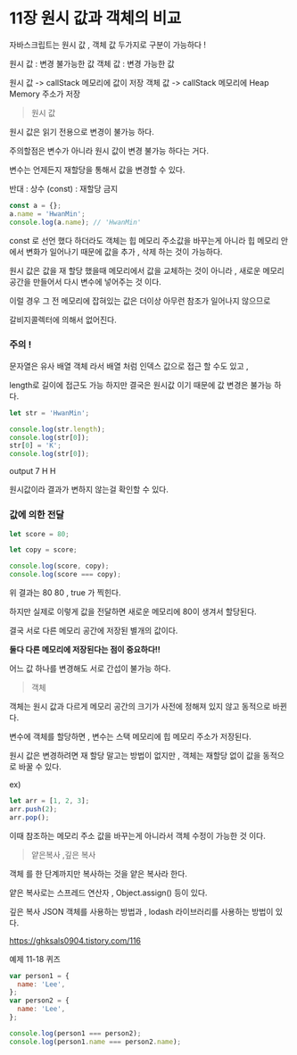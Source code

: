 # 11장 원시 값과 객체의 비교

자바스크립트는 원시 값 , 객체 값 두가지로 구분이 가능하다 !

원시 값 : 변경 불가능한 값
객체 값 : 변경 가능한 값

원시 값 -> callStack 메모리에 값이 저장
객체 값 -> callStack 메모리에 Heap Memory 주소가 저장

> 원시 값

원시 값은 읽기 전용으로 변경이 불가능 하다.

주의할점은 변수가 아니라 원시 값이 변경 불가능 하다는 거다.

변수는 언제든지 재할당을 통해서 값을 변경할 수 있다.

반대 : 상수 (const) : 재할당 금지

```js
const a = {};
a.name = 'HwanMin';
console.log(a.name); // 'HwanMin'
```

const 로 선언 했다 하더라도 객체는 힙 메모리 주소값을 바꾸는게 아니라 힙 메모리 안에서
변화가 일어나기 때문에 값을 추가 , 삭제 하는 것이 가능하다.

원시 값은 값을 재 할당 했을때 메모리에서 값을 교체하는 것이 아니라 , 새로운 메모리 공간을
만들어서 다시 변수에 넣어주는 것 이다.

이럴 경우 그 전 메모리에 잡혀있는 값은 더이상 아무런 참조가 일어나지 않으므로

갈비지콜렉터에 의해서 없어진다.

### 주의 !

문자열은 유사 배열 객체 라서 배열 처럼 인덱스 값으로 접근 할 수도 있고 ,

length로 길이에 접근도 가능 하지만 결국은 원시값 이기 때문에 값 변경은 불가능 하다.

```js
let str = 'HwanMin';

console.log(str.length);
console.log(str[0]);
str[0] = 'K';
console.log(str[0]);
```

output
7
H
H

원시값이라 결과가 변하지 않는걸 확인할 수 있다.

### 값에 의한 전달

```js
let score = 80;

let copy = score;

console.log(score, copy);
console.log(score === copy);
```

위 결과는 80 80 , true 가 찍힌다.

하지만 실제로 이렇게 값을 전달하면 새로운 메모리에 80이 생겨서 할당된다.

결국 서로 다른 메모리 공간에 저장된 별개의 값이다.

<strong>둘다 다른 메모리에 저장된다는 점이 중요하다!!</strong>

어느 값 하나를 변경해도 서로 간섭이 불가능 하다.

> 객체

객체는 원시 값과 다르게 메모리 공간의 크기가 사전에 정해져 있지 않고 동적으로 바뀐다.

변수에 객체를 할당하면 , 변수는 스택 메모리에 힙 메모리 주소가 저장된다.

원시 값은 변경하려면 재 할당 말고는 방법이 없지만 , 객체는 재할당 없이 값을 동적으로 바꿀 수 있다.

ex)

```js
let arr = [1, 2, 3];
arr.push(2);
arr.pop();
```

이때 참조하는 메모리 주소 값을 바꾸는게 아니라서 객체 수정이 가능한 것 이다.

> 얕은복사 ,깊은 복사

객체 를 한 단계까지만 복사하는 것을 얕은 복사라 한다.

얕은 복사로는 스프레드 연산자 , Object.assign() 등이 있다.

깊은 복사 JSON 객체를 사용하는 방법과 , lodash 라이브러리를 사용하는 방법이 있다.

https://ghksals0904.tistory.com/116

예제 11-18 퀴즈

```js
var person1 = {
  name: 'Lee',
};
var person2 = {
  name: 'Lee',
};

console.log(person1 === person2);
console.log(person1.name === person2.name);
```
